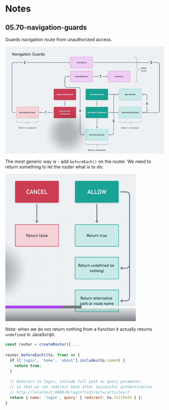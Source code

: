 # Notes

## 05.70-navigation-guards

Guards navigation route from unauthorized access.

![navigation guards](./navigation-guards.png)

The most generic way is - add `beforeEach()` on the router. We need to return something to let the router what is to do:

![cancel vs allow](./navigation-guards-cancel-vs-allow.png)

Note: when we do not return nothing from a function it actually returns `undefined` in JavaScript.

```js
const router = createRouter({ ...

router.beforeEach((to, from) => {
  if (['login', 'home', 'about'].includes(to.name)) {
    return true;
  }

  // Redirect to login, include full path as query parameter,
  // so that we can redirect back after successful authentication
  // http://localhost:8080/#/login?redirect=/articles/2
  return { name: 'login', query: { redirect: to.fullPath } };
}

```

